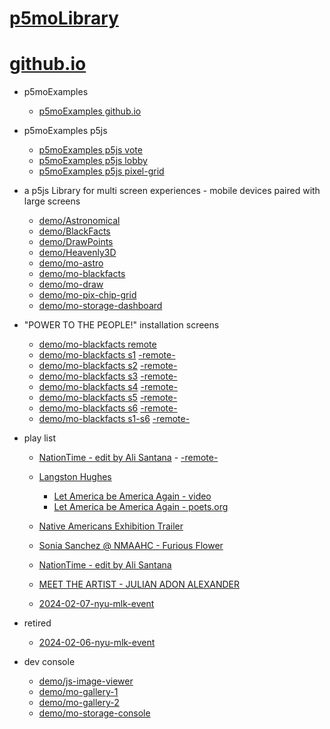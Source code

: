 # [p5moLibrary](https://github.com/molab-itp/p5moLibrary)

# [github.io](https://molab-itp.github.io/p5moLibrary/src?v=57)

- p5moExamples

  - [ p5moExamples github.io ](https://molab-itp.github.io/p5moExamples)

- p5moExamples p5js

  - [ p5moExamples p5js vote ](https://editor.p5js.org/jht9629-nyu/sketches/EEafnQwr1)
  - [ p5moExamples p5js lobby ](https://editor.p5js.org/jht9629-nyu/sketches/vP6sWN4Cu)
  - [ p5moExamples p5js pixel-grid ](https://editor.p5js.org/jht9629-nyu/sketches/CntV1JQNp)

- a p5js Library for multi screen experiences - mobile devices paired with large screens

  - [demo/Astronomical](demo/Astronomical?v=57)
  - [demo/BlackFacts](demo/BlackFacts?v=57)
  - [demo/DrawPoints](demo/DrawPoints?v=57)
  - [demo/Heavenly3D](demo/Heavenly3D?v=57)
  - [demo/mo-astro](demo/mo-astro?v=57)
  - [demo/mo-blackfacts](demo/mo-blackfacts?v=57)
  - [demo/mo-draw](demo/mo-draw?v=57)
  - [demo/mo-pix-chip-grid](demo/mo-pix-chip-grid?v=57)
  - [demo/mo-storage-dashboard](demo/mo-storage-dashboard?v=57)

- "POWER TO THE PEOPLE!" installation screens

  - [demo/mo-blackfacts remote](demo/mo-blackfacts?v=57)
  - [demo/mo-blackfacts s1](demo/mo-blackfacts?v=57&group=s1&qrcode=mo-blackfacts-qrcode-1.png) [-remote-](demo/mo-blackfacts?v=57&group=s1)
  - [demo/mo-blackfacts s2](demo/mo-blackfacts?v=57&group=s2&qrcode=mo-blackfacts-qrcode-2.png) [-remote-](demo/mo-blackfacts?v=57&group=s2)
  - [demo/mo-blackfacts s3](demo/mo-blackfacts?v=57&group=s3&qrcode=mo-blackfacts-qrcode-3.png) [-remote-](demo/mo-blackfacts?v=57&group=s3)
  - [demo/mo-blackfacts s4](demo/mo-blackfacts?v=57&group=s4&qrcode=mo-blackfacts-qrcode-4.png) [-remote-](demo/mo-blackfacts?v=57&group=s4)
  - [demo/mo-blackfacts s5](demo/mo-blackfacts?v=57&group=s5&qrcode=mo-blackfacts-qrcode-5.png) [-remote-](demo/mo-blackfacts?v=57&group=s5)
  - [demo/mo-blackfacts s6](demo/mo-blackfacts?v=57&group=s6&qrcode=mo-blackfacts-qrcode-6.png) [-remote-](demo/mo-blackfacts?v=57&group=s6)
  - [demo/mo-blackfacts s1-s6](demo/mo-blackfacts?v=57&group=s1,s2,s3,s4,s5,s6&qrcode=mo-blackfacts-qrcode-1-6.png) [-remote-](demo/mo-blackfacts?v=57&group=s1,s2,s3,s4,s5,s6)

- play list

  - [NationTime - edit by Ali Santana](demo/mo-videoplayer/?playlist=-UtKxghWlvY&title=NationTime%20-%20ELUCID%20-%20BETAMAX&qrcode=NationTime.png) - [-remote-](demo/mo-videoplayer/?playlist=-UtKxghWlvY&title=NationTime%20-%20ELUCID%20-%20BETAMAX)

  - [Langston Hughes ](demo/BlackFacts?playlist=XzI3huqpCi4)

    - [Let America be America Again - video](demo/mo-blackfacts?playlist=CFNM8GB_Yp0&title=%E2%98%85)
    - [Let America be America Again - poets.org](https://poets.org/poem/let-america-be-america-again)

  - [Native Americans Exhibition Trailer](demo/BlackFacts?playlist=hpjNGTYvpxw)

  - [Sonia Sanchez @ NMAAHC - Furious Flower](demo/mo-blackfacts?playlist=FNLp8e-cfgk&title=Sonia%20Sanchez)

  - [NationTime - edit by Ali Santana](demo/mo-videoplayer?playlist=-UtKxghWlvY&title=NationTime%20-%20ELUCID%20-%20BETAMAX&qrcode=NationTime.png)

  - [MEET THE ARTIST - JULIAN ADON ALEXANDER](demo/mo-blackfacts?playlist=wk0La_2igws&title=MEET%20THE%20ARTIST%20-%20JULIAN%20ADON%20ALEXANDE%20-%20What%20it%20is&qrcode=JULIAN.png)

  - [2024-02-07-nyu-mlk-event](demo/mo-blackfacts?playlist=lG758MniLYg&qrcode=annoucement-01.png&title=2024-02-07-nyu-mlk-event)

- retired

  - [2024-02-06-nyu-mlk-event](demo/mo-blackfacts?playlist=zbRz5xTaLYI&qrcode=annoucement-01.png&title=2024-02-06-nyu-mlk-event)
  <!-- - [Weapons of White Destruction - TJ](demo/mo-blackfacts?playlist=ob8YQPGJiHY&title=Weapons%20of%20White%20Destruction%20-%20TJ&&qrcode=TJ.png) -->

- dev console

  - [demo/js-image-viewer](demo/js-image-viewer?v=57)
  - [demo/mo-gallery-1](demo/mo-gallery-1?v=57)
  - [demo/mo-gallery-2](demo/mo-gallery-2?v=57)
  - [demo/mo-storage-console](demo/mo-storage-console?v=57)

<!--

- retired
  - [demo/mo-astro-host-0](demo/mo-astro-host-0?v=57)
  - [demo/mo-astro-host-1](demo/mo-astro-host-1?v=57)
  - [demo/mo-astro-remote-0](demo/mo-astro-remote-0?v=57)
  - [demo/mo-astro-remote-1](demo/mo-astro-remote-1?v=57)

  - [demo/mo-blackfacts-host](demo/mo-blackfacts-host?v=57)
  - [demo/mo-blackfacts-remote](demo/mo-blackfacts-remote?v=57)

# https://www.youtube.com/watch?v=hpjNGTYvpxw
# The Land Carries Our Ancestors: Contemporary Art by Native Americans Exhibition Trailer

 -->
